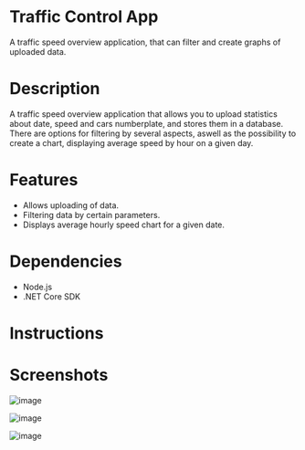 # Traffic Control App
A traffic speed overview application, that can filter and create graphs of uploaded data.

# Description
A traffic speed overview application that allows you to upload statistics about date, speed and cars numberplate, and stores them in a database. There are options for filtering by several aspects, aswell as the possibility to create a chart, displaying average speed by hour on a given day.

# Features
* Allows uploading of data.
* Filtering data by certain parameters.
* Displays average hourly speed chart for a given date.

# Dependencies
* Node.js
* .NET Core SDK

# Instructions



# Screenshots
![image](https://github.com/Pugijsons/Traffic-control-app/assets/98178230/58d7e068-f24c-423c-83ae-84241a1c729b)

![image](https://github.com/Pugijsons/Traffic-control-app/assets/98178230/7e4aabed-1df8-46c4-a537-a591df9786c5)

![image](https://github.com/Pugijsons/Traffic-control-app/assets/98178230/7be0835b-f172-4df7-811e-ea563e5e65be)
